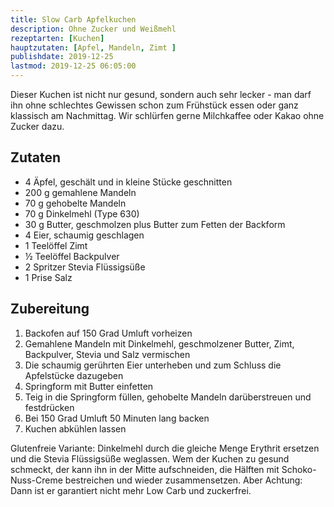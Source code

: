 ```yaml
---
title: Slow Carb Apfelkuchen
description: Ohne Zucker und Weißmehl
rezeptarten: [Kuchen]
hauptzutaten: [Apfel, Mandeln, Zimt ]
publishdate: 2019-12-25
lastmod: 2019-12-25 06:05:00
---
```


Dieser Kuchen ist nicht nur gesund, sondern auch sehr lecker - man darf ihn ohne schlechtes Gewissen schon zum Frühstück essen oder ganz klassisch am  Nachmittag. Wir schlürfen gerne Milchkaffee oder Kakao ohne Zucker dazu.

## Zutaten

- 4 Äpfel, geschält und in kleine Stücke geschnitten
- 200 g gemahlene Mandeln
- 70 g gehobelte Mandeln
- 70 g Dinkelmehl (Type 630)
- 30 g Butter, geschmolzen plus Butter zum Fetten der Backform
- 4 Eier, schaumig geschlagen
- 1 Teelöffel Zimt
- ½ Teelöffel Backpulver
- 2 Spritzer Stevia Flüssigsüße
- 1 Prise Salz


## Zubereitung

1. Backofen auf 150 Grad Umluft vorheizen
2. Gemahlene Mandeln mit Dinkelmehl, geschmolzener Butter, Zimt, Backpulver, Stevia und Salz vermischen
3. Die schaumig gerührten Eier unterheben und zum Schluss die Apfelstücke dazugeben
4. Springform mit Butter einfetten
5. Teig in die Springform füllen, gehobelte Mandeln darüberstreuen und festdrücken
6. Bei 150 Grad Umluft 50 Minuten lang backen
7. Kuchen abkühlen lassen

Glutenfreie Variante: Dinkelmehl durch die gleiche Menge Erythrit ersetzen und die Stevia Flüssigsüße weglassen. Wem der Kuchen zu gesund schmeckt, der kann ihn in der Mitte aufschneiden, die Hälften mit Schoko-Nuss-Creme bestreichen und wieder zusammensetzen. Aber Achtung: Dann ist er garantiert nicht mehr Low Carb und zuckerfrei.
